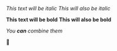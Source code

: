 *This text will be italic*
_This will also be italic_

**This text will be bold**
__This will also be bold__

_You **can** combine them_

🌳
